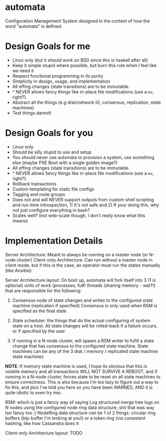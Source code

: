 # automata
Configuration Management System designed in the context of how the word "automata" is defined.

# Design Goals for me
* Linux only (but it _should_ work on BSD since this is haskell after all)
* Keep it simple stupid where possible, but burn this rule when I feel like we need it
* Respect functional programming in its purity
* Simplicity in design, usage, and implementation
* All effing changes (state transitions) are to be immutable.
* ^ NEVER allows fancy things like in-place file modifications (use a `mv`, right?).
* Abstract all the things (e.g disk/network IO, consensus, replication, state machines)
* Test things damnit!

# Design Goals for you
* Linux only
* Should be silly stupid to use and setup
* You should never use automata to provision a system, use something else (maybe PXE Boot with a single golden image?)
* All effing changes (state transitions) are to be immutable.
* ^ NEVER allows fancy things like in-place file modifications (use a `mv`, right?).
* Rollback transactions
* Custom templating for static file configs
* Tagging and node groups
* Does not and will NEVER support outputs from custom shell scripting and run-time introspection, 1) It's not safe and 2) If your doing this, why not just configure everything in bash?
* Scales well? (not web-scale though, I don't really know what this means)

# Implementation Details
Server Architecture: Meant to always be running on a master node (or N-node cluster)
Client-only Architecture: Can run without a master node in client mode, but if this is the case, an operator must run the states manually (like Ansible)


Server Architecture layout:
On boot up, automata will fork itself into 3 (1 is optional) units of work (processes, fu#! threads (sharing memory - wat?!)
that are responsible for the following:

1. Consensus node of state changes and writes to the configured state machine (replication if specified)
Consensus is only used when RSM is specified as the final state

2. State scheduler: the things that do the actual configuring of system state on a host. All state changes will be rolled-back if a failure occurs, or if specified by the user.

3. If running in a N-node cluster, will spawn a RSM writer to fufill a state change that has consensus to the configured state machine.
State machines can be any of the 3 disk / memory / replicated state machine state machines

**NOTE**: If memory state machine is used, I hope its obvious that this is volatile memory and all transactions WILL NOT SURVIVE A REBOOT, and if running in a N-node cluster,
forces state to be reset on all state machines to ensure correctness. This is also because I'm too lazy to figure out a way to fix this, and plus I've told you here so you have been
WARNED, AND it is quite idiotic to even try imo.

RSM: which is just a fancy way of saying Log structured merge tree logs on N nodes using the configured node ring data structure, shit that was way too fancy too ;)
NodeRing data structure can be 1 of 2 things: circular ring buffers (bip-buffer I'm looking at you!) or a token ring (via consistent hashing, like how Cassandra does it


Client-only Architecture layout:
TODO
